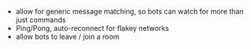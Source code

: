 - allow for generic message matching, so bots can watch for more than just commands
- Ping/Pong, auto-reconnect for flakey networks
- allow bots to leave / join a room

